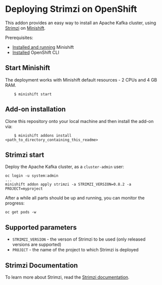 # Deploying Strimzi on OpenShift

This addon provides an easy way to install an Apache Kafka cluster, using [Strimzi](http://strimzi.io/) on [Minishift](https://github.com/minishift/minishift).

Prerequisites:

 * [Installed and running](https://docs.okd.io/latest/minishift/getting-started/installing.html) Minishift
 * [Installed](https://docs.okd.io/latest/minishift/command-ref/minishift_oc-env.html) OpenShift CLI

## Start Minishift
The deployment works with Minishift default resources - 2 CPUs and 4 GB RAM.
```
    $ minishift start
```

## Add-on installation
Clone this repository onto your local machine and then install the add-on via:
```
    $ minishift addons install <path_to_directory_containing_this_readme>
```

## Strimzi start
Deploy the Apache Kafka cluster, as a `cluster-admin` user:

```
oc login -u system:admin
...
minishift addon apply strimzi -a STRIMZI_VERSION=0.8.2 -a PROJECT=myproject
```

After a while all parts should be up and running, you can monitor the progress:

```
oc get pods -w
```

## Supported parameters
* `STRIMZI_VERSION` - the verson of Strimzi to be used (only released versions are supported)
* `PROJECT` - the name of the project to which Strimzi is deployed

## Strimzi Documentation
To learn more about Strimzi, read the [Strimzi documentation](http://strimzi.io/).
